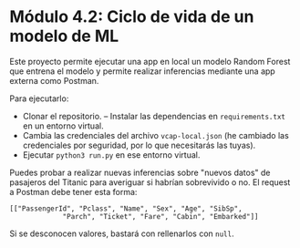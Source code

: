 # Módulo 4.2: Ciclo de vida de un modelo de ML

Este proyecto permite ejecutar una app en local un modelo Random Forest que entrena el modelo y permite realizar inferencias mediante una app externa como Postman.

Para ejecutarlo:
- Clonar el repositorio.
– Instalar las dependencias en `requirements.txt` en un entorno virtual.
- Cambia las credenciales del archivo `vcap-local.json` (he cambiado las credenciales por seguridad, por lo que necesitarás las tuyas).
- Ejecutar `python3 run.py` en ese entorno virtual.

Puedes probar a realizar nuevas inferencias sobre "nuevos datos" de pasajeros del Titanic para averiguar si habrían sobrevivido o no. El request a Postman debe tener esta forma:

```
[["PassengerId", "Pclass", "Name", "Sex", "Age", "SibSp",
             "Parch", "Ticket", "Fare", "Cabin", "Embarked"]]
```

Si se desconocen valores, bastará con rellenarlos con `null`.